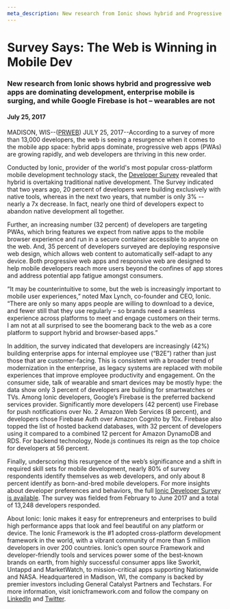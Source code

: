 ```yaml
---
meta_description: New research from Ionic shows hybrid and Progressive Web Apps are dominating development, enterprise mobile is surging.
---
```


# Survey Says: The Web is Winning in Mobile Dev

### New research from Ionic shows hybrid and progressive web apps are dominating development, enterprise mobile is surging, and while Google Firebase is hot – wearables are not

#### July 25, 2017

MADISON, WIS--([PRWEB](http://www.prweb.com/releases/2017/07/prweb14527377.htm)) JULY 25, 2017--According to a survey of more than 13,000 developers, the web is seeing a resurgence when it comes to the mobile app space: hybrid apps dominate, progressive web apps (PWAs) are growing rapidly, and web developers are thriving in this new order.

Conducted by Ionic, provider of the world's most popular cross-platform mobile development technology stack, the [Developer Survey](https://ionicframework.com/survey/2017) revealed that hybrid is overtaking traditional native development. The Survey indicated that two years ago, 20 percent of developers were building exclusively with native tools, whereas in the next two years, that number is only 3% -- nearly a 7x decrease. In fact, nearly one third of developers expect to abandon native development all together.

Further, an increasing number (32 percent) of developers are targeting PWAs, which bring features we expect from native apps to the mobile browser experience and run in a secure container accessible to anyone on the web. And, 35 percent of developers surveyed are deploying responsive web design, which allows web content to automatically self-adapt to any device. Both progressive web apps and responsive web are designed to help mobile developers reach more users beyond the confines of app stores and address potential app fatigue amongst consumers.

“It may be counterintuitive to some, but the web is increasingly important to mobile user experiences,” noted Max Lynch, co-founder and CEO, Ionic. “There are only so many apps people are willing to download to a device, and fewer still that they use regularly – so brands need a seamless experience across platforms to meet and engage customers on their terms. I am not at all surprised to see the boomerang back to the web as a core platform to support hybrid and browser-based apps.”

In addition, the survey indicated that developers are increasingly (42%) building enterprise apps for internal employee use (“B2E”) rather than just those that are customer-facing. This is consistent with a broader trend of modernization in the enterprise, as legacy systems are replaced with mobile experiences that improve employee productivity and engagement. On the consumer side, talk of wearable and smart devices may be mostly hype: the data show only 3 percent of developers are building for smartwatches or TVs.
Among Ionic developers, Google’s Firebase is the preferred backend services provider. Significantly more developers (42 percent) use Firebase for push notifications over No. 2 Amazon Web Services (8 percent), and developers chose Firebase Auth over Amazon Cognito by 10x. Firebase also topped the list of hosted backend databases, with 32 percent of developers using it compared to a combined 12 percent for Amazon DynamoDB and RDS. For backend technology, Node.js continues its reign as the top choice for developers at 56 percent.

Finally, underscoring this resurgence of the web’s significance and a shift in required skill sets for mobile development, nearly 80% of survey respondents identify themselves as web developers, and only about 8 percent identify as born-and-bred mobile developers.
For more insights about developer preferences and behaviors, the full [Ionic Developer Survey is available](https://ionicframework.com/survey/2017). The survey was fielded from February to June 2017 and a total of 13,248 developers responded.

About Ionic: 
Ionic makes it easy for entrepreneurs and enterprises to build high performance apps that look and feel beautiful on any platform or device. The Ionic Framework is the #1 adopted cross-platform development framework in the world, with a vibrant community of more than 5 million developers in over 200 countries. Ionic’s open source Framework and developer-friendly tools and services power some of the best-known brands on earth, from highly successful consumer apps like Sworkit, Untappd and MarketWatch, to mission-critical apps supporting Nationwide and NASA.
Headquartered in Madison, WI, the company is backed by premier investors including General Catalyst Partners and Techstars. For more information, visit ionicframework.com and follow the company on [LinkedIn](https://www.linkedin.com/company/2969324/) and [Twitter](https://twitter.com/Ionicframework).